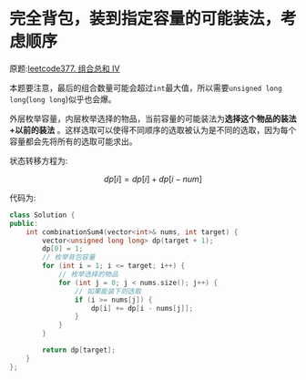 # 完全背包，装到指定容量的可能装法，考虑顺序

[//]: # (UTF-8)

原题:[leetcode377. 组合总和 Ⅳ](https://leetcode.cn/problems/combination-sum-iv/description/)

本题要注意，最后的组合数量可能会超过`int`最大值，所以需要`unsigned long long`(`long long`)似乎也会爆。

外层枚举容量，内层枚举选择的物品，当前容量的可能装法为**选择这个物品的装法+以前的装法**
。这样选取可以使得不同顺序的选取被认为是不同的选取，因为每个容量都会先将所有的选取可能求出。

状态转移方程为:

$$
dp[i] = dp[i]+dp[i-num]
$$

代码为:

```c++
class Solution {
public:
    int combinationSum4(vector<int>& nums, int target) {
        vector<unsigned long long> dp(target + 1);
        dp[0] = 1;
        // 枚举背包容量
        for (int i = 1; i <= target; i++) {
            // 枚举选择的物品
            for (int j = 0; j < nums.size(); j++) {
                // 如果能装下则选取
                if (i >= nums[j]) {
                    dp[i] += dp[i - nums[j]];
                }
            }
        }

        return dp[target];
    }
};
```